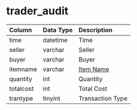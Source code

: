 # trader\_audit

| Column | Data Type | Description |
| :--- | :--- | :--- |
| time | datetime | Time |
| seller | varchar | Seller |
| buyer | varchar | Buyer |
| itemname | varchar | [Item Name](../../../schema/categories/items/items.md) |
| quantity | int | Quantity |
| totalcost | int | Total Cost |
| trantype | tinyint | Transaction Type |

